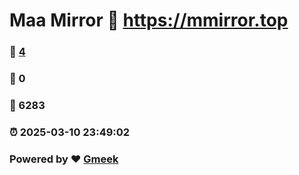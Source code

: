 # Maa Mirror :link: https://mmirror.top 
### :page_facing_up: [4](https://mmirror.top/tag.html) 
### :speech_balloon: 0 
### :hibiscus: 6283 
### :alarm_clock: 2025-03-10 23:49:02 
### Powered by :heart: [Gmeek](https://github.com/Meekdai/Gmeek)
